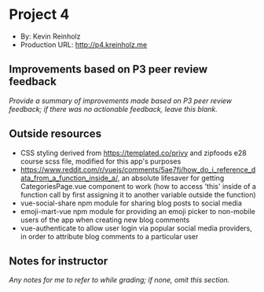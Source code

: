 # Project 4
+ By: Kevin Reinholz
+ Production URL: <http://p4.kreinholz.me>

## Improvements based on P3 peer review feedback
*Provide a summary of improvements made based on P3 peer review feedback; if there was no actionable feedback, leave this blank.*

## Outside resources
+ CSS styling derived from https://templated.co/privy and zipfoods e28 course scss file, modified for this app's purposes
+ https://www.reddit.com/r/vuejs/comments/5ae7fj/how_do_i_reference_data_from_a_function_inside_a/, an absolute lifesaver for getting CategoriesPage.vue component to work (how to access 'this' inside of a function call by first assigning it to another variable outside the function)
+ vue-social-share npm module for sharing blog posts to social media
+ emoji-mart-vue npm module for providing an emoji picker to non-mobile users of the app when creating new blog comments
+ vue-authenticate to allow user login via popular social media providers, in order to attribute blog comments to a particular user

## Notes for instructor
*Any notes for me to refer to while grading; if none, omit this section.*